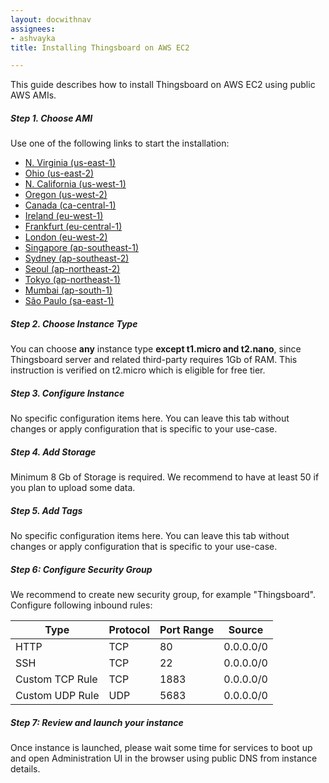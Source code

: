 ```yaml
---
layout: docwithnav
assignees:
- ashvayka
title: Installing Thingsboard on AWS EC2 

---
```


This guide describes how to install Thingsboard on AWS EC2 using public AWS AMIs.

##### Step 1. Choose AMI

Use one of the following links to start the installation:

 - [N. Virginia (us-east-1)](https://console.aws.amazon.com/ec2/v2/home?region=us-east-1#LaunchInstanceWizard:ami=ami-11647806)
 - [Ohio (us-east-2)](https://console.aws.amazon.com/ec2/v2/home?region=us-east-2#LaunchInstanceWizard:ami=ami-4bf5af2e) 
 - [N. California (us-west-1)](https://console.aws.amazon.com/ec2/v2/home?region=us-west-1#LaunchInstanceWizard:ami=ami-e9efbe89)
 - [Oregon (us-west-2)](https://console.aws.amazon.com/ec2/v2/home?region=us-west-2#LaunchInstanceWizard:ami=ami-76d46516)
 - [Canada (ca-central-1)](https://console.aws.amazon.com/ec2/v2/home?region=ca-central-1#LaunchInstanceWizard:ami=ami-2815a74c)
 - [Ireland (eu-west-1)](https://console.aws.amazon.com/ec2/v2/home?region=eu-west-1#LaunchInstanceWizard:ami=ami-52bb9621)
 - [Frankfurt (eu-central-1)](https://console.aws.amazon.com/ec2/v2/home?region=eu-central-1#LaunchInstanceWizard:ami=ami-2c61a243)
 - [London (eu-west-2)](https://console.aws.amazon.com/ec2/v2/home?region=eu-west-2#LaunchInstanceWizard:ami=ami-e6f8f282)
 - [Singapore (ap-southeast-1)](https://console.aws.amazon.com/ec2/v2/home?region=ap-southeast-1#LaunchInstanceWizard:ami=ami-c98821aa) 
 - [Sydney (ap-southeast-2)](https://console.aws.amazon.com/ec2/v2/home?region=ap-southeast-2#LaunchInstanceWizard:ami=ami-88e8d2eb)
 - [Seoul (ap-northeast-2)](https://console.aws.amazon.com/ec2/v2/home?region=ap-northeast-2#LaunchInstanceWizard:ami=ami-09e03667)
 - [Tokyo (ap-northeast-1)](https://console.aws.amazon.com/ec2/v2/home?region=ap-northeast-1#LaunchInstanceWizard:ami=ami-740b7c13)
 - [Mumbai (ap-south-1)](https://console.aws.amazon.com/ec2/v2/home?region=ap-south-1#LaunchInstanceWizard:ami=ami-5c047233)
 - [São Paulo (sa-east-1)](https://console.aws.amazon.com/ec2/v2/home?region=sa-east-1#LaunchInstanceWizard:ami=ami-20950e4c)
 
##### Step 2. Choose Instance Type

You can choose **any** instance type **except t1.micro and t2.nano**, since Thingsboard server and related third-party requires 1Gb of RAM.
This instruction is verified on t2.micro which is eligible for free tier.   

##### Step 3. Configure Instance

No specific configuration items here. You can leave this tab without changes or apply configuration that is specific to your use-case.

##### Step 4. Add Storage

Minimum 8 Gb of Storage is required. We recommend to have at least 50 if you plan to upload some data.

##### Step 5. Add Tags

No specific configuration items here. You can leave this tab without changes or apply configuration that is specific to your use-case.

##### Step 6: Configure Security Group

We recommend to create new security group, for example "Thingsboard". Configure following inbound rules:

| Type            | Protocol | Port Range | Source    |
|-----------------|----------|------------|-----------|
| HTTP            | TCP      | 80         | 0.0.0.0/0 |
| SSH             | TCP      | 22         | 0.0.0.0/0 |
| Custom TCP Rule | TCP      | 1883       | 0.0.0.0/0 |
| Custom UDP Rule | UDP      | 5683       | 0.0.0.0/0 |

##### Step 7: Review and launch your instance

Once instance is launched, please wait some time for services to boot up and open Administration UI in the browser using public DNS from instance details.

